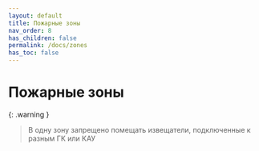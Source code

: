 ```yaml
---
layout: default
title: Пожарные зоны
nav_order: 8
has_children: false
permalink: /docs/zones
has_toc: false
---
```


# Пожарные зоны

{: .warning }
> В одну зону запрещено помещать извещатели, подключенные к разным ГК или КАУ
